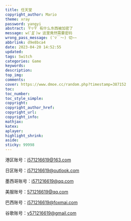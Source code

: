 ```yaml
---
title: 任天堂
copyright_author: Mario
theme: xray
password: yangyi
abstract: 〒▽〒 有什么东西被加密了
message: w(ﾟДﾟ)w 这里竟然需要密码
wrong_pass_message: (ˉ▽￣～) 切~~
abbrlink: d9e8bca4
date: 2023-04-20 14:52:55
updated:
tags: Switch
categories: Game
keywords:
description:
top_img:
comments:
cover: https://www.dmoe.cc/random.php?timestamp=387152
toc:
toc_number:
toc_style_simple:
copyright:
copyright_author_href:
copyright_url:
copyright_info:
mathjax:
katex:
aplayer:
highlight_shrink:
aside:
sticky: 99998
---
```




港区账号：i571216619@163.com

日区账号：i571216619@outlook.com

墨西哥账号：i571216619@qq.com

美服账号：571216619@qq.com

巴西账号：i571216619@foxmai.com

谷歌账号：v571216619@gmail.com
